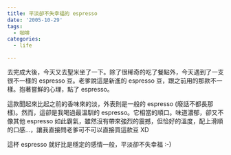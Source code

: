 ```yaml
---
title: 平淡卻不失幸福的 espresso
date: '2005-10-29'
tags:
  - 咖啡
categories:
  - life

---
```

去完成大後，今天又去聖米坐了一下。除了很稀奇的吃了餐點外，今天遇到了一支很不一樣的 espresso 豆。老爹說這是新進的 espresso 豆，跟之前用的那款不一樣。抱著嘗鮮的心理，點了 espresso。  
  
這款聞起來比起之前的香味來的淡，外表則是一般的 espresso (廢話不都長那樣)。然而，這卻是我喝過最溫馴的 espresso。它相當的順口。味道濃郁，卻又不像其他 espresso 如此霸氣，雖然沒有帶來強烈的震撼，但恰好的溫度，配上滑順的口感…，讓我直接問老爹可不可以直接買這款豆 XD  
  
這杯 espresso 就好比是穩定的感情一般，平淡卻不失幸福 :-)